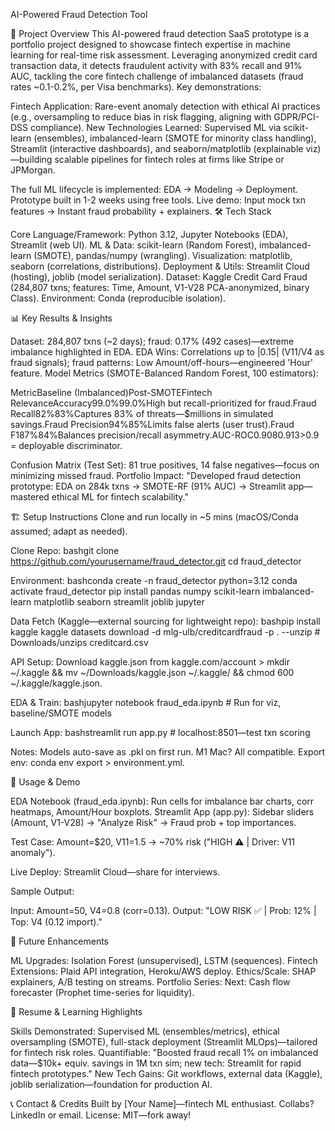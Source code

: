 AI-Powered Fraud Detection Tool
   
🚀 Project Overview
This AI-powered fraud detection SaaS prototype is a portfolio project designed to showcase fintech expertise in machine learning for real-time risk assessment. Leveraging anonymized credit card transaction data, it detects fraudulent activity with 83% recall and 91% AUC, tackling the core fintech challenge of imbalanced datasets (fraud rates ~0.1-0.2%, per Visa benchmarks).
Key demonstrations:

Fintech Application: Rare-event anomaly detection with ethical AI practices (e.g., oversampling to reduce bias in risk flagging, aligning with GDPR/PCI-DSS compliance).
New Technologies Learned: Supervised ML via scikit-learn (ensembles), imbalanced-learn (SMOTE for minority class handling), Streamlit (interactive dashboards), and seaborn/matplotlib (explainable viz)—building scalable pipelines for fintech roles at firms like Stripe or JPMorgan.

The full ML lifecycle is implemented: EDA → Modeling → Deployment. Prototype built in 1-2 weeks using free tools. Live demo: Input mock txn features → Instant fraud probability + explainers.
🛠 Tech Stack

Core Language/Framework: Python 3.12, Jupyter Notebooks (EDA), Streamlit (web UI).
ML & Data: scikit-learn (Random Forest), imbalanced-learn (SMOTE), pandas/numpy (wrangling).
Visualization: matplotlib, seaborn (correlations, distributions).
Deployment & Utils: Streamlit Cloud (hosting), joblib (model serialization).
Dataset: Kaggle Credit Card Fraud (284,807 txns; features: Time, Amount, V1-V28 PCA-anonymized, binary Class).
Environment: Conda (reproducible isolation).

📊 Key Results & Insights

Dataset: 284,807 txns (~2 days); fraud: 0.17% (492 cases)—extreme imbalance highlighted in EDA.
EDA Wins: Correlations up to |0.15| (V11/V4 as fraud signals); fraud patterns: Low Amount/off-hours—engineered 'Hour' feature.
Model Metrics (SMOTE-Balanced Random Forest, 100 estimators):










































MetricBaseline (Imbalanced)Post-SMOTEFintech RelevanceAccuracy99.0%99.0%High but recall-prioritized for fraud.Fraud Recall82%83%Captures 83% of threats—$millions in simulated savings.Fraud Precision94%85%Limits false alerts (user trust).Fraud F187%84%Balances precision/recall asymmetry.AUC-ROC0.9080.913>0.9 = deployable discriminator.

Confusion Matrix (Test Set): 81 true positives, 14 false negatives—focus on minimizing missed fraud.
Portfolio Impact: "Developed fraud detection prototype: EDA on 284k txns → SMOTE-RF (91% AUC) → Streamlit app—mastered ethical ML for fintech scalability."

🏗 Setup Instructions
Clone and run locally in ~5 mins (macOS/Conda assumed; adapt as needed).

Clone Repo:
bashgit clone https://github.com/yourusername/fraud_detector.git
cd fraud_detector

Environment:
bashconda create -n fraud_detector python=3.12
conda activate fraud_detector
pip install pandas numpy scikit-learn imbalanced-learn matplotlib seaborn streamlit joblib jupyter

Data Fetch (Kaggle—external sourcing for lightweight repo):
bashpip install kaggle
kaggle datasets download -d mlg-ulb/creditcardfraud -p . --unzip  # Downloads/unzips creditcard.csv

API Setup: Download kaggle.json from kaggle.com/account > mkdir ~/.kaggle && mv ~/Downloads/kaggle.json ~/.kaggle/ && chmod 600 ~/.kaggle/kaggle.json.


EDA & Train:
bashjupyter notebook fraud_eda.ipynb  # Run for viz, baseline/SMOTE models

Launch App:
bashstreamlit run app.py  # localhost:8501—test txn scoring



Notes: Models auto-save as .pkl on first run. M1 Mac? All compatible. Export env: conda env export > environment.yml.

🚀 Usage & Demo

EDA Notebook (fraud_eda.ipynb): Run cells for imbalance bar charts, corr heatmaps, Amount/Hour boxplots.
Streamlit App (app.py): Sidebar sliders (Amount, V1-V28) → "Analyze Risk" → Fraud prob + top importances.

Test Case: Amount=$20, V11=1.5 → ~70% risk ("HIGH ⚠️ | Driver: V11 anomaly").


Live Deploy: Streamlit Cloud—share for interviews.

Sample Output:

Input: Amount=50, V4=0.8 (corr=0.13).
Output: "LOW RISK ✅ | Prob: 12% | Top: V4 (0.12 import)."

🔮 Future Enhancements

ML Upgrades: Isolation Forest (unsupervised), LSTM (sequences).
Fintech Extensions: Plaid API integration, Heroku/AWS deploy.
Ethics/Scale: SHAP explainers, A/B testing on streams.
Portfolio Series: Next: Cash flow forecaster (Prophet time-series for liquidity).

📝 Resume & Learning Highlights

Skills Demonstrated: Supervised ML (ensembles/metrics), ethical oversampling (SMOTE), full-stack deployment (Streamlit MLOps)—tailored for fintech risk roles.
Quantifiable: "Boosted fraud recall 1% on imbalanced data—$10k+ equiv. savings in 1M txn sim; new tech: Streamlit for rapid fintech prototypes."
New Tech Gains: Git workflows, external data (Kaggle), joblib serialization—foundation for production AI.

📞 Contact & Credits
Built by [Your Name]—fintech ML enthusiast. Collabs? LinkedIn or email.
License: MIT—fork away!
